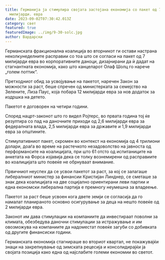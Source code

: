 ```yaml
---
title: Германија ја стимулира својата застојана економија со пакет од 7
  милијарди. евра
date: 2023-09-02T07:30:42.013Z
category: свет
featured: true
featuredImage: ../img/9-30-solc.jpg
author: Вардарски
---
```

Германската фракционална коалиција во вторникот ги остави настрана неколкунеделните расправии со тоа што се согласи на пакет од 7 милијарди евра во корпоративните даноци, дизајнирани да ѝ дадат на стагнантната економија, како што канцеларот Олаф Шолц го нарече „голем поттик“.

Претходниот обид за усвојување на пакетот, наречен Закон за можности за раст, беше спречен од министерката за семејство на Зелените, Лиза Паус, која побара 12 милијарди евра за нов додаток за издршка на детето.

Пакетот е договорен на четири години.

Според нацрт-законот што го видел Ројтерс, во првата година тој ќе резултира со пад на даночните приходи од 2,6 милијарди евра за федералната влада, 2,5 милијарди евра за државите и 1,9 милијарди евра за општините.

Стимулативниот пакет, скромен во контекст на економија од 4 трилиони долари, доаѓа во време на растечкото незадоволство на јавноста од перформансите на коалицијата, при што 61 отсто од испитаниците на анкетата на Форса изјавија дека се толку вознемирени од расправиите во коалицијата што повеќе не обрнуваат внимание.

Првичниот неуспех да се усвои пакетот за раст, за кој се залагаше либералниот министер за финансии Кристијан Линднер, се сметаше за знак дека коалицијата на две социјално ориентирани леви партии и една економски либерална партија е премногу неумешна за владеење.

Пакетот за раст беше усвоен кога двете земји се согласија да го намалат планираното основно осигурување за деца на нешто повеќе од 2 милијарди евра.

Законот им дава стимулации на компаниите да инвестираат поволни за климата, обезбедува даночни стимулации за истражување и им овозможува на компаниите да надоместат повеќе загуби со добивката од другите финансиски години.

Германската економија стагнираше во вториот квартал, не покажувајќи знаци на закрепнување од зимската рецесија и консолидирајќи ја својата позиција како една од најслабите големи економии во светот.